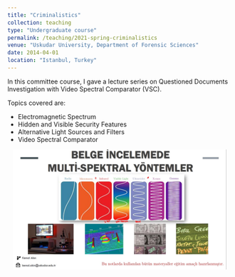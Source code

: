 ```yaml
---
title: "Criminalistics"
collection: teaching
type: "Undergraduate course"
permalink: /teaching/2021-spring-criminalistics
venue: "Uskudar University, Department of Forensic Sciences"
date: 2014-04-01
location: "Istanbul, Turkey"
---
```


In this committee course, I gave a lecture series on Questioned Documents Investigation with Video Spectral Comparator (VSC).

Topics covered are:
* Electromagnetic Spectrum
* Hidden and Visible Security Features
* Alternative Light Sources and Filters
* Video Spectral Comparator 

<p align="center">
  <img alt= "Questioned Document Examination" src="https://github.com/Kemalakin/kemalakin.github.io/blob/master/images/qdocs_notes.jpg?raw=true"  width="480" title="Questioned Documents" />
</p>